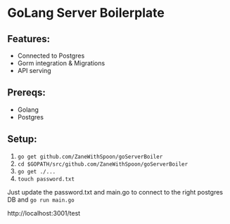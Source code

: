 # GoLang Server Boilerplate

## Features:
- Connected to Postgres
- Gorm integration & Migrations
- API serving

## Prereqs:
- Golang
- Postgres

## Setup:
1. ```go get github.com/ZaneWithSpoon/goServerBoiler```
2. ``cd $GOPATH/src/github.com/ZaneWithSpoon/goServerBoiler``
3. ```go get ./...```
4. ```touch password.txt```

Just update the password.txt and main.go to connect to the right postgres DB and ```go run main.go```

http://localhost:3001/test